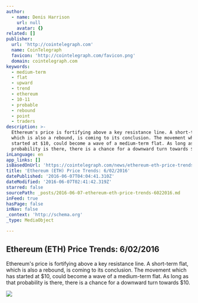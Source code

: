 ```yaml
---
author:
  - name: Denis Harrison
    url: null
    avatar: {}
related: []
publisher:
  url: 'http://cointelegraph.com'
  name: CoinTelegraph
  favicon: 'http://cointelegraph.com/favicon.png'
  domain: cointelegraph.com
keywords:
  - medium-term
  - flat
  - upward
  - trend
  - ethereum
  - 10-11
  - probable
  - rebound
  - point
  - traders
description: >-
  Ethereum's price is fortifying above a key resistance line. A short-term flat,
  which is also a rebound, is coming to its conclusion. The movement which has
  started at $10, could become a wave of a medium-term flat. As long as that
  probability is there, there is a chance for a downward turn towards $10.
inLanguage: en
app_links: []
isBasedOnUrl: 'https://cointelegraph.com/news/ethereum-eth-price-trends-6022016'
title: 'Ethereum (ETH) Price Trends: 6/02/2016'
datePublished: '2016-06-07T04:04:41.310Z'
dateModified: '2016-06-07T02:41:42.319Z'
starred: false
sourcePath: _posts/2016-06-07-ethereum-eth-price-trends-6022016.md
inFeed: true
hasPage: false
inNav: false
_context: 'http://schema.org'
_type: MediaObject

---
```

<article style=""><h1>Ethereum (ETH) Price Trends: 6/02/2016</h1><p>Ethereum's price is fortifying above a key resistance line. A short-term flat, which is also a rebound, is coming to its conclusion. The movement which has started at $10, could become a wave of a medium-term flat. As long as that probability is there, there is a chance for a downward turn towards $10.</p><img src="http://cointelegraph.com/storage/uploads/view/d8fc579c5f1f6085b85944d3dc10d891.jpg" /></article>